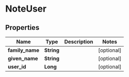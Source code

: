 
# NoteUser

## Properties
Name | Type | Description | Notes
------------ | ------------- | ------------- | -------------
**family_name** | **String** |  |  [optional]
**given_name** | **String** |  |  [optional]
**user_id** | **Long** |  |  [optional]



